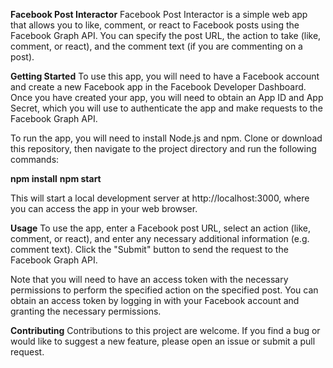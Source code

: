 **Facebook Post Interactor**
Facebook Post Interactor is a simple web app that allows you to like, comment, or react to Facebook posts using the Facebook Graph API. You can specify the post URL, the action to take (like, comment, or react), and the comment text (if you are commenting on a post).

**Getting Started**
To use this app, you will need to have a Facebook account and create a new Facebook app in the Facebook Developer Dashboard. Once you have created your app, you will need to obtain an App ID and App Secret, which you will use to authenticate the app and make requests to the Facebook Graph API.

To run the app, you will need to install Node.js and npm. Clone or download this repository, then navigate to the project directory and run the following commands:

**npm install**
**npm start**

This will start a local development server at http://localhost:3000, where you can access the app in your web browser.

**Usage**
To use the app, enter a Facebook post URL, select an action (like, comment, or react), and enter any necessary additional information (e.g. comment text). Click the "Submit" button to send the request to the Facebook Graph API.

Note that you will need to have an access token with the necessary permissions to perform the specified action on the specified post. You can obtain an access token by logging in with your Facebook account and granting the necessary permissions.

**Contributing**
Contributions to this project are welcome. If you find a bug or would like to suggest a new feature, please open an issue or submit a pull request.